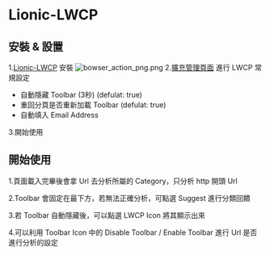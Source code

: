 # Lionic-LWCP


## 安裝 & 設置
1.[Lionic-LWCP](https://chrome.google.com/webstore/detail/jaceioamekicnglldcbpmhdoofacmpcg/publish-accepted?hl=zh-TW) 安裝 
![bowser_action_png.png](public/images/bowser_action_png.png)
2.[擴充管理頁面](chrome://extensions/) 進行 LWCP 常規設定
  * 自動隱藏 Toolbar (3秒) (defulat: true)
  * 重回分頁是否重新加載 Toolbar (defulat: true)
  * 自動填入 Email Address

3.開始使用

## 開始使用
1.頁面載入完畢後會拿 Url 去分析所屬的 Category，只分析 http 開頭 Url


2.Toolbar 會固定在最下方，若無法正確分析，可點選 Suggest 進行分類回饋

3.若 Toolbar 自動隱藏後，可以點選 LWCP Icon 將其顯示出來

4.可以利用 Toolbar Icon 中的 Disable Toolbar / Enable Toolbar 進行 Url 是否進行分析的設定


